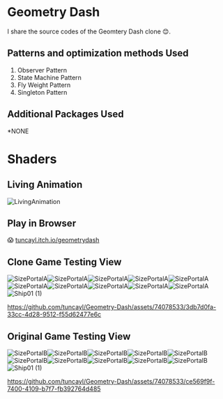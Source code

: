 # Geometry Dash
I share the source codes of the Geomtery Dash clone  😊.

##  Patterns and optimization methods Used

1. Observer Pattern
2. State Machine Pattern
3. Fly Weight Pattern
5. Singleton Pattern

## Additional Packages Used

*NONE 

# Shaders
## Living Animation

![LivingAnimation](https://github.com/tuncayl/Geometry-Dash/assets/74078533/6826be30-d31b-46d7-8b1d-0ae0fa2a3605)


##  Play in Browser 
😱 [tuncayl.itch.io/geometrydash](https://tuncayl.itch.io/geometrydash)


## Clone Game Testing View

![SizePortalA](https://github.com/tuncayl/Geometry-Dash/assets/74078533/ef92534a-8aa5-4023-914c-edd5666db398)![SizePortalA](https://github.com/tuncayl/Geometry-Dash/assets/74078533/ef92534a-8aa5-4023-914c-edd5666db398)![SizePortalA](https://github.com/tuncayl/Geometry-Dash/assets/74078533/ef92534a-8aa5-4023-914c-edd5666db398)![SizePortalA](https://github.com/tuncayl/Geometry-Dash/assets/74078533/ef92534a-8aa5-4023-914c-edd5666db398)![SizePortalA](https://github.com/tuncayl/Geometry-Dash/assets/74078533/ef92534a-8aa5-4023-914c-edd5666db398)![SizePortalA](https://github.com/tuncayl/Geometry-Dash/assets/74078533/ef92534a-8aa5-4023-914c-edd5666db398)![SizePortalA](https://github.com/tuncayl/Geometry-Dash/assets/74078533/ef92534a-8aa5-4023-914c-edd5666db398)![SizePortalA](https://github.com/tuncayl/Geometry-Dash/assets/74078533/ef92534a-8aa5-4023-914c-edd5666db398)![SizePortalA](https://github.com/tuncayl/Geometry-Dash/assets/74078533/ef92534a-8aa5-4023-914c-edd5666db398)![SizePortalA](https://github.com/tuncayl/Geometry-Dash/assets/74078533/ef92534a-8aa5-4023-914c-edd5666db398)![Ship01 (1)](https://github.com/tuncayl/Geometry-Dash/assets/74078533/0546b6ba-be7b-4cf4-96eb-f6ab2d578099)

https://github.com/tuncayl/Geometry-Dash/assets/74078533/3db7d0fa-33cc-4d28-9512-f55d62477e6c

## Original Game Testing View

![SizePortalB](https://github.com/tuncayl/Geometry-Dash/assets/74078533/56cf8e59-f75c-478b-9736-364f3a9c587f)![SizePortalB](https://github.com/tuncayl/Geometry-Dash/assets/74078533/56cf8e59-f75c-478b-9736-364f3a9c587f)![SizePortalB](https://github.com/tuncayl/Geometry-Dash/assets/74078533/56cf8e59-f75c-478b-9736-364f3a9c587f)![SizePortalB](https://github.com/tuncayl/Geometry-Dash/assets/74078533/56cf8e59-f75c-478b-9736-364f3a9c587f)![SizePortalB](https://github.com/tuncayl/Geometry-Dash/assets/74078533/56cf8e59-f75c-478b-9736-364f3a9c587f)![SizePortalB](https://github.com/tuncayl/Geometry-Dash/assets/74078533/56cf8e59-f75c-478b-9736-364f3a9c587f)![SizePortalB](https://github.com/tuncayl/Geometry-Dash/assets/74078533/56cf8e59-f75c-478b-9736-364f3a9c587f)![SizePortalB](https://github.com/tuncayl/Geometry-Dash/assets/74078533/56cf8e59-f75c-478b-9736-364f3a9c587f)![SizePortalB](https://github.com/tuncayl/Geometry-Dash/assets/74078533/56cf8e59-f75c-478b-9736-364f3a9c587f)![SizePortalB](https://github.com/tuncayl/Geometry-Dash/assets/74078533/56cf8e59-f75c-478b-9736-364f3a9c587f)![Ship01 (1)](https://github.com/tuncayl/Geometry-Dash/assets/74078533/0546b6ba-be7b-4cf4-96eb-f6ab2d578099)

https://github.com/tuncayl/Geometry-Dash/assets/74078533/ce569f9f-7400-4109-b7f7-fb392764d485



